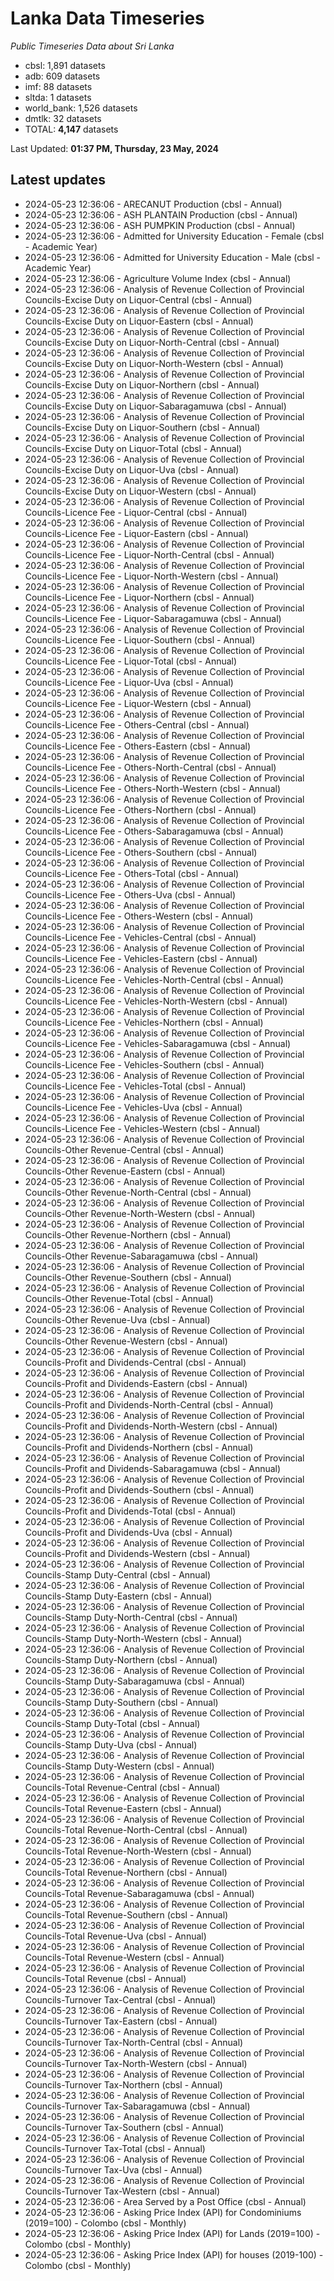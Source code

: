 # Lanka Data Timeseries
*Public Timeseries Data about Sri Lanka*

* cbsl: 1,891 datasets
* adb: 609 datasets
* imf: 88 datasets
* sltda: 1 datasets
* world_bank: 1,526 datasets
* dmtlk: 32 datasets
* TOTAL: **4,147** datasets

Last Updated: **01:37 PM, Thursday, 23 May, 2024**

## Latest updates

* 2024-05-23 12:36:06 - ARECANUT Production (cbsl - Annual)
* 2024-05-23 12:36:06 - ASH PLANTAIN Production (cbsl - Annual)
* 2024-05-23 12:36:06 - ASH PUMPKIN Production (cbsl - Annual)
* 2024-05-23 12:36:06 - Admitted for University Education - Female (cbsl - Academic Year)
* 2024-05-23 12:36:06 - Admitted for University Education - Male (cbsl - Academic Year)
* 2024-05-23 12:36:06 - Agriculture Volume Index (cbsl - Annual)
* 2024-05-23 12:36:06 - Analysis of Revenue Collection of Provincial Councils-Excise Duty on Liquor-Central (cbsl - Annual)
* 2024-05-23 12:36:06 - Analysis of Revenue Collection of Provincial Councils-Excise Duty on Liquor-Eastern (cbsl - Annual)
* 2024-05-23 12:36:06 - Analysis of Revenue Collection of Provincial Councils-Excise Duty on Liquor-North-Central (cbsl - Annual)
* 2024-05-23 12:36:06 - Analysis of Revenue Collection of Provincial Councils-Excise Duty on Liquor-North-Western (cbsl - Annual)
* 2024-05-23 12:36:06 - Analysis of Revenue Collection of Provincial Councils-Excise Duty on Liquor-Northern (cbsl - Annual)
* 2024-05-23 12:36:06 - Analysis of Revenue Collection of Provincial Councils-Excise Duty on Liquor-Sabaragamuwa (cbsl - Annual)
* 2024-05-23 12:36:06 - Analysis of Revenue Collection of Provincial Councils-Excise Duty on Liquor-Southern (cbsl - Annual)
* 2024-05-23 12:36:06 - Analysis of Revenue Collection of Provincial Councils-Excise Duty on Liquor-Total (cbsl - Annual)
* 2024-05-23 12:36:06 - Analysis of Revenue Collection of Provincial Councils-Excise Duty on Liquor-Uva (cbsl - Annual)
* 2024-05-23 12:36:06 - Analysis of Revenue Collection of Provincial Councils-Excise Duty on Liquor-Western (cbsl - Annual)
* 2024-05-23 12:36:06 - Analysis of Revenue Collection of Provincial Councils-Licence Fee - Liquor-Central (cbsl - Annual)
* 2024-05-23 12:36:06 - Analysis of Revenue Collection of Provincial Councils-Licence Fee - Liquor-Eastern (cbsl - Annual)
* 2024-05-23 12:36:06 - Analysis of Revenue Collection of Provincial Councils-Licence Fee - Liquor-North-Central (cbsl - Annual)
* 2024-05-23 12:36:06 - Analysis of Revenue Collection of Provincial Councils-Licence Fee - Liquor-North-Western (cbsl - Annual)
* 2024-05-23 12:36:06 - Analysis of Revenue Collection of Provincial Councils-Licence Fee - Liquor-Northern (cbsl - Annual)
* 2024-05-23 12:36:06 - Analysis of Revenue Collection of Provincial Councils-Licence Fee - Liquor-Sabaragamuwa (cbsl - Annual)
* 2024-05-23 12:36:06 - Analysis of Revenue Collection of Provincial Councils-Licence Fee - Liquor-Southern (cbsl - Annual)
* 2024-05-23 12:36:06 - Analysis of Revenue Collection of Provincial Councils-Licence Fee - Liquor-Total (cbsl - Annual)
* 2024-05-23 12:36:06 - Analysis of Revenue Collection of Provincial Councils-Licence Fee - Liquor-Uva (cbsl - Annual)
* 2024-05-23 12:36:06 - Analysis of Revenue Collection of Provincial Councils-Licence Fee - Liquor-Western (cbsl - Annual)
* 2024-05-23 12:36:06 - Analysis of Revenue Collection of Provincial Councils-Licence Fee - Others-Central (cbsl - Annual)
* 2024-05-23 12:36:06 - Analysis of Revenue Collection of Provincial Councils-Licence Fee - Others-Eastern (cbsl - Annual)
* 2024-05-23 12:36:06 - Analysis of Revenue Collection of Provincial Councils-Licence Fee - Others-North-Central (cbsl - Annual)
* 2024-05-23 12:36:06 - Analysis of Revenue Collection of Provincial Councils-Licence Fee - Others-North-Western (cbsl - Annual)
* 2024-05-23 12:36:06 - Analysis of Revenue Collection of Provincial Councils-Licence Fee - Others-Northern (cbsl - Annual)
* 2024-05-23 12:36:06 - Analysis of Revenue Collection of Provincial Councils-Licence Fee - Others-Sabaragamuwa (cbsl - Annual)
* 2024-05-23 12:36:06 - Analysis of Revenue Collection of Provincial Councils-Licence Fee - Others-Southern (cbsl - Annual)
* 2024-05-23 12:36:06 - Analysis of Revenue Collection of Provincial Councils-Licence Fee - Others-Total (cbsl - Annual)
* 2024-05-23 12:36:06 - Analysis of Revenue Collection of Provincial Councils-Licence Fee - Others-Uva (cbsl - Annual)
* 2024-05-23 12:36:06 - Analysis of Revenue Collection of Provincial Councils-Licence Fee - Others-Western (cbsl - Annual)
* 2024-05-23 12:36:06 - Analysis of Revenue Collection of Provincial Councils-Licence Fee - Vehicles-Central (cbsl - Annual)
* 2024-05-23 12:36:06 - Analysis of Revenue Collection of Provincial Councils-Licence Fee - Vehicles-Eastern (cbsl - Annual)
* 2024-05-23 12:36:06 - Analysis of Revenue Collection of Provincial Councils-Licence Fee - Vehicles-North-Central (cbsl - Annual)
* 2024-05-23 12:36:06 - Analysis of Revenue Collection of Provincial Councils-Licence Fee - Vehicles-North-Western (cbsl - Annual)
* 2024-05-23 12:36:06 - Analysis of Revenue Collection of Provincial Councils-Licence Fee - Vehicles-Northern (cbsl - Annual)
* 2024-05-23 12:36:06 - Analysis of Revenue Collection of Provincial Councils-Licence Fee - Vehicles-Sabaragamuwa (cbsl - Annual)
* 2024-05-23 12:36:06 - Analysis of Revenue Collection of Provincial Councils-Licence Fee - Vehicles-Southern (cbsl - Annual)
* 2024-05-23 12:36:06 - Analysis of Revenue Collection of Provincial Councils-Licence Fee - Vehicles-Total (cbsl - Annual)
* 2024-05-23 12:36:06 - Analysis of Revenue Collection of Provincial Councils-Licence Fee - Vehicles-Uva (cbsl - Annual)
* 2024-05-23 12:36:06 - Analysis of Revenue Collection of Provincial Councils-Licence Fee - Vehicles-Western (cbsl - Annual)
* 2024-05-23 12:36:06 - Analysis of Revenue Collection of Provincial Councils-Other Revenue-Central (cbsl - Annual)
* 2024-05-23 12:36:06 - Analysis of Revenue Collection of Provincial Councils-Other Revenue-Eastern (cbsl - Annual)
* 2024-05-23 12:36:06 - Analysis of Revenue Collection of Provincial Councils-Other Revenue-North-Central (cbsl - Annual)
* 2024-05-23 12:36:06 - Analysis of Revenue Collection of Provincial Councils-Other Revenue-North-Western (cbsl - Annual)
* 2024-05-23 12:36:06 - Analysis of Revenue Collection of Provincial Councils-Other Revenue-Northern (cbsl - Annual)
* 2024-05-23 12:36:06 - Analysis of Revenue Collection of Provincial Councils-Other Revenue-Sabaragamuwa (cbsl - Annual)
* 2024-05-23 12:36:06 - Analysis of Revenue Collection of Provincial Councils-Other Revenue-Southern (cbsl - Annual)
* 2024-05-23 12:36:06 - Analysis of Revenue Collection of Provincial Councils-Other Revenue-Total (cbsl - Annual)
* 2024-05-23 12:36:06 - Analysis of Revenue Collection of Provincial Councils-Other Revenue-Uva (cbsl - Annual)
* 2024-05-23 12:36:06 - Analysis of Revenue Collection of Provincial Councils-Other Revenue-Western (cbsl - Annual)
* 2024-05-23 12:36:06 - Analysis of Revenue Collection of Provincial Councils-Profit and Dividends-Central (cbsl - Annual)
* 2024-05-23 12:36:06 - Analysis of Revenue Collection of Provincial Councils-Profit and Dividends-Eastern (cbsl - Annual)
* 2024-05-23 12:36:06 - Analysis of Revenue Collection of Provincial Councils-Profit and Dividends-North-Central (cbsl - Annual)
* 2024-05-23 12:36:06 - Analysis of Revenue Collection of Provincial Councils-Profit and Dividends-North-Western (cbsl - Annual)
* 2024-05-23 12:36:06 - Analysis of Revenue Collection of Provincial Councils-Profit and Dividends-Northern (cbsl - Annual)
* 2024-05-23 12:36:06 - Analysis of Revenue Collection of Provincial Councils-Profit and Dividends-Sabaragamuwa (cbsl - Annual)
* 2024-05-23 12:36:06 - Analysis of Revenue Collection of Provincial Councils-Profit and Dividends-Southern (cbsl - Annual)
* 2024-05-23 12:36:06 - Analysis of Revenue Collection of Provincial Councils-Profit and Dividends-Total (cbsl - Annual)
* 2024-05-23 12:36:06 - Analysis of Revenue Collection of Provincial Councils-Profit and Dividends-Uva (cbsl - Annual)
* 2024-05-23 12:36:06 - Analysis of Revenue Collection of Provincial Councils-Profit and Dividends-Western (cbsl - Annual)
* 2024-05-23 12:36:06 - Analysis of Revenue Collection of Provincial Councils-Stamp Duty-Central (cbsl - Annual)
* 2024-05-23 12:36:06 - Analysis of Revenue Collection of Provincial Councils-Stamp Duty-Eastern (cbsl - Annual)
* 2024-05-23 12:36:06 - Analysis of Revenue Collection of Provincial Councils-Stamp Duty-North-Central (cbsl - Annual)
* 2024-05-23 12:36:06 - Analysis of Revenue Collection of Provincial Councils-Stamp Duty-North-Western (cbsl - Annual)
* 2024-05-23 12:36:06 - Analysis of Revenue Collection of Provincial Councils-Stamp Duty-Northern (cbsl - Annual)
* 2024-05-23 12:36:06 - Analysis of Revenue Collection of Provincial Councils-Stamp Duty-Sabaragamuwa (cbsl - Annual)
* 2024-05-23 12:36:06 - Analysis of Revenue Collection of Provincial Councils-Stamp Duty-Southern (cbsl - Annual)
* 2024-05-23 12:36:06 - Analysis of Revenue Collection of Provincial Councils-Stamp Duty-Total (cbsl - Annual)
* 2024-05-23 12:36:06 - Analysis of Revenue Collection of Provincial Councils-Stamp Duty-Uva (cbsl - Annual)
* 2024-05-23 12:36:06 - Analysis of Revenue Collection of Provincial Councils-Stamp Duty-Western (cbsl - Annual)
* 2024-05-23 12:36:06 - Analysis of Revenue Collection of Provincial Councils-Total Revenue-Central (cbsl - Annual)
* 2024-05-23 12:36:06 - Analysis of Revenue Collection of Provincial Councils-Total Revenue-Eastern (cbsl - Annual)
* 2024-05-23 12:36:06 - Analysis of Revenue Collection of Provincial Councils-Total Revenue-North-Central (cbsl - Annual)
* 2024-05-23 12:36:06 - Analysis of Revenue Collection of Provincial Councils-Total Revenue-North-Western (cbsl - Annual)
* 2024-05-23 12:36:06 - Analysis of Revenue Collection of Provincial Councils-Total Revenue-Northern (cbsl - Annual)
* 2024-05-23 12:36:06 - Analysis of Revenue Collection of Provincial Councils-Total Revenue-Sabaragamuwa (cbsl - Annual)
* 2024-05-23 12:36:06 - Analysis of Revenue Collection of Provincial Councils-Total Revenue-Southern (cbsl - Annual)
* 2024-05-23 12:36:06 - Analysis of Revenue Collection of Provincial Councils-Total Revenue-Uva (cbsl - Annual)
* 2024-05-23 12:36:06 - Analysis of Revenue Collection of Provincial Councils-Total Revenue-Western (cbsl - Annual)
* 2024-05-23 12:36:06 - Analysis of Revenue Collection of Provincial Councils-Total Revenue (cbsl - Annual)
* 2024-05-23 12:36:06 - Analysis of Revenue Collection of Provincial Councils-Turnover Tax-Central (cbsl - Annual)
* 2024-05-23 12:36:06 - Analysis of Revenue Collection of Provincial Councils-Turnover Tax-Eastern (cbsl - Annual)
* 2024-05-23 12:36:06 - Analysis of Revenue Collection of Provincial Councils-Turnover Tax-North-Central (cbsl - Annual)
* 2024-05-23 12:36:06 - Analysis of Revenue Collection of Provincial Councils-Turnover Tax-North-Western (cbsl - Annual)
* 2024-05-23 12:36:06 - Analysis of Revenue Collection of Provincial Councils-Turnover Tax-Northern (cbsl - Annual)
* 2024-05-23 12:36:06 - Analysis of Revenue Collection of Provincial Councils-Turnover Tax-Sabaragamuwa (cbsl - Annual)
* 2024-05-23 12:36:06 - Analysis of Revenue Collection of Provincial Councils-Turnover Tax-Southern (cbsl - Annual)
* 2024-05-23 12:36:06 - Analysis of Revenue Collection of Provincial Councils-Turnover Tax-Total (cbsl - Annual)
* 2024-05-23 12:36:06 - Analysis of Revenue Collection of Provincial Councils-Turnover Tax-Uva (cbsl - Annual)
* 2024-05-23 12:36:06 - Analysis of Revenue Collection of Provincial Councils-Turnover Tax-Western (cbsl - Annual)
* 2024-05-23 12:36:06 - Area Served by a Post Office (cbsl - Annual)
* 2024-05-23 12:36:06 - Asking Price Index (API) for Condominiums (2019=100) - Colombo (cbsl - Monthly)
* 2024-05-23 12:36:06 - Asking Price Index (API) for Lands (2019=100) - Colombo (cbsl - Monthly)
* 2024-05-23 12:36:06 - Asking Price Index (API) for houses (2019-100) - Colombo (cbsl - Monthly)